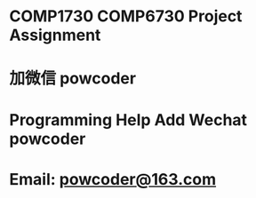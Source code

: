 # COMP1730 COMP6730 Project Assignment
# 加微信 powcoder

# Programming Help Add Wechat powcoder

# Email: powcoder@163.com

